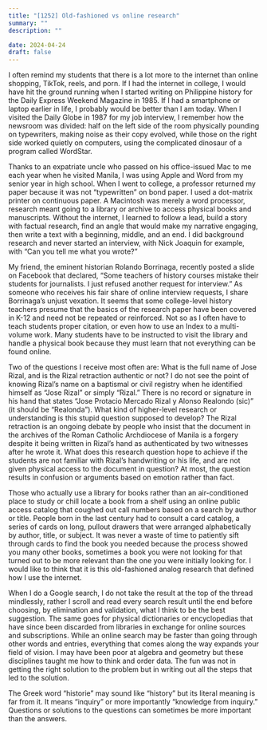 ```yaml
---
title: "[1252] Old-fashioned vs online research"
summary: ""
description: ""

date: 2024-04-24
draft: false
---
```


I often remind my students that there is a lot more to the internet than online shopping, TikTok, reels, and porn. If I had the internet in college, I would have hit the ground running when I started writing on Philippine history for the Daily Express Weekend Magazine in 1985. If I had a smartphone or laptop earlier in life, I probably would be better than I am today. When I visited the Daily Globe in 1987 for my job interview, I remember how the newsroom was divided: half on the left side of the room physically pounding on typewriters, making noise as their copy evolved, while those on the right side worked quietly on computers, using the complicated dinosaur of a program called WordStar.

Thanks to an expatriate uncle who passed on his office-issued Mac to me each year when he visited Manila, I was using Apple and Word from my senior year in high school. When I went to college, a professor returned my paper because it was not “typewritten” on bond paper. I used a dot-matrix printer on continuous paper. A Macintosh was merely a word processor, research meant going to a library or archive to access physical books and manuscripts. Without the internet, I learned to follow a lead, build a story with factual research, find an angle that would make my narrative engaging, then write a text with a beginning, middle, and an end. I did background research and never started an interview, with Nick Joaquin for example, with “Can you tell me what you wrote?”

My friend, the eminent historian Rolando Borrinaga, recently posted a slide on Facebook that declared, “Some teachers of history courses mistake their students for journalists. I just refused another request for interview.” As someone who receives his fair share of online interview requests, I share Borrinaga’s unjust vexation. It seems that some college-level history teachers presume that the basics of the research paper have been covered in K-12 and need not be repeated or reinforced. Not so as I often have to teach students proper citation, or even how to use an Index to a multi-volume work. Many students have to be instructed to visit the library and handle a physical book because they must learn that not everything can be found online.

Two of the questions I receive most often are: What is the full name of Jose Rizal, and is the Rizal retraction authentic or not? I do not see the point of knowing Rizal’s name on a baptismal or civil registry when he identified himself as “Jose Rizal” or simply “Rizal.” There is no record or signature in his hand that states “Jose Protacio Mercado Rizal y Alonso Realondo (sic)” (it should be “Realonda”). What kind of higher-level research or understanding is this stupid question supposed to develop? The Rizal retraction is an ongoing debate by people who insist that the document in the archives of the Roman Catholic Archdiocese of Manila is a forgery despite it being written in Rizal’s hand as authenticated by two witnesses after he wrote it. What does this research question hope to achieve if the students are not familiar with Rizal’s handwriting or his life, and are not given physical access to the document in question? At most, the question results in confusion or arguments based on emotion rather than fact.

Those who actually use a library for books rather than an air-conditioned place to study or chill locate a book from a shelf using an online public access catalog that coughed out call numbers based on a search by author or title. People born in the last century had to consult a card catalog, a series of cards on long, pullout drawers that were arranged alphabetically by author, title, or subject. It was never a waste of time to patiently sift through cards to find the book you needed because the process showed you many other books, sometimes a book you were not looking for that turned out to be more relevant than the one you were initially looking for. I would like to think that it is this old-fashioned analog research that defined how I use the internet.

When I do a Google search, I do not take the result at the top of the thread mindlessly, rather I scroll and read every search result until the end before choosing, by elimination and validation, what I think to be the best suggestion. The same goes for physical dictionaries or encyclopedias that have since been discarded from libraries in exchange for online sources and subscriptions. While an online search may be faster than going through other words and entries, everything that comes along the way expands your field of vision. I may have been poor at algebra and geometry but these disciplines taught me how to think and order data. The fun was not in getting the right solution to the problem but in writing out all the steps that led to the solution.

The Greek word “historie” may sound like “history” but its literal meaning is far from it. It means “inquiry” or more importantly “knowledge from inquiry.” Questions or solutions to the questions can sometimes be more important than the answers.
